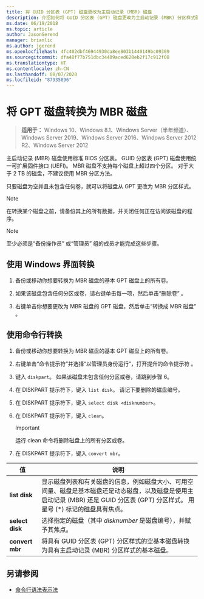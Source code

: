 ```yaml
---
title: 将 GUID 分区表 (GPT) 磁盘更改为主启动记录 (MBR) 磁盘
description: 介绍如何将 GUID 分区表 (GPT) 磁盘更改为主启动记录 (MBR) 分区样式磁盘。
ms.date: 06/19/2018
ms.topic: article
author: JasonGerend
manager: brianlic
ms.author: jgerend
ms.openlocfilehash: 4fc402dbf46944930da8ee803b1440149bc09309
ms.sourcegitcommit: dfa48f77b751dbc34409aced628eb2f17c912f08
ms.translationtype: HT
ms.contentlocale: zh-CN
ms.lasthandoff: 08/07/2020
ms.locfileid: "87935896"
---
```

# <a name="convert-a-gpt-disk-into-an-mbr-disk"></a>将 GPT 磁盘转换为 MBR 磁盘

> **适用于：** Windows 10、Windows 8.1、Windows Server（半年频道）、Windows Server 2019、Windows Server 2016、Windows Server 2012 R2、Windows Server 2012

主启动记录 (MBR) 磁盘使用标准 BIOS 分区表。 GUID 分区表 (GPT) 磁盘使用统一可扩展固件接口 (UEFI)。 MBR 磁盘不支持每个磁盘上超过四个分区。 对于大于 2 TB 的磁盘，不建议使用 MBR 分区方法。

只要磁盘为空并且未包含任何卷，就可以将磁盘从 GPT 更改为 MBR 分区样式。

> [!NOTE]
> 在转换某个磁盘之前，请备份其上的所有数据，并关闭任何正在访问该磁盘的程序。

> [!NOTE]
> 至少必须是“备份操作员”  或“管理员”  组的成员才能完成这些步骤。

## <a name="converting-using-the-windows-interface"></a>使用 Windows 界面转换

1.  备份或移动你想要转换为 MBR 磁盘的基本 GPT 磁盘上的所有卷。

2.  如果该磁盘包含任何分区或卷，请右键单击每一项，然后单击“删除卷”  。

3.  右键单击你想要更改为 MBR 磁盘的 GPT 磁盘，然后单击“转换成 MBR 磁盘”  。

## <a name="converting-using-a-command-line"></a>使用命令行转换

1.  备份或移动你想要转换为 MBR 磁盘的基本 GPT 磁盘上的所有卷。

2.  右键单击“命令提示符”并选择“以管理员身份运行”，打开提升的命令提示符   。

3. 键入 `diskpart`。 如果该磁盘未包含任何分区或卷，请跳到步骤 6。

4.  在 DISKPART  提示符下，键入 `list disk`。 请记下要删除的磁盘编号。

5.  在 DISKPART  提示符下，键入 `select disk <disknumber>`。

6.  在 DISKPART  提示符下，键入 `clean`。

    > [!IMPORTANT]
    > 运行 clean  命令将删除磁盘上的所有分区或卷。

7.  在 DISKPART  提示符下，键入 `convert mbr`。

|                值                  |      说明   |
| ------------------------------------- | -----------------  |
|  <strong>list disk</strong>  | 显示磁盘列表和有关磁盘的信息，例如磁盘大小、可用空间量、磁盘是基本磁盘还是动态磁盘，以及磁盘是使用主启动记录 (MBR) 还是 GUID 分区表 (GPT) 分区样式。 用星号 (\*) 标记的磁盘具有焦点。 |
| <strong>select disk</strong> |                                                                                                          选择指定的磁盘（其中 <em>disknumber</em> 是磁盘编号），并赋予其焦点。                                                                                                           |
| <strong>convert mbr</strong> |                                                                               将具有 GUID 分区表 (GPT) 分区样式的空基本磁盘转换为具有主启动记录 (MBR) 分区样式的基本磁盘。                                                                                |

## <a name="see-also"></a>另请参阅

-   [命令行语法表示法](/previous-versions/orphan-topics/ws.11/cc742449(v=ws.11))
